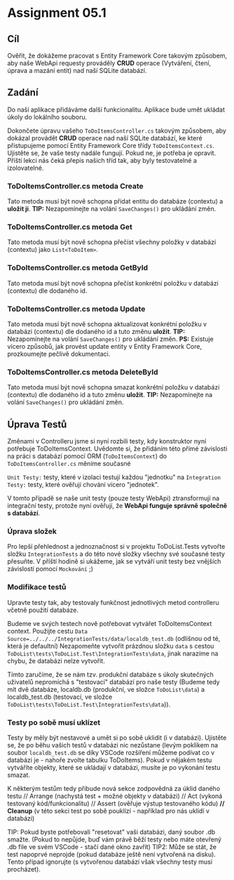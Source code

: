 # Assignment 05.1

## Cíl

Ověřit, že dokážeme pracovat s Entity Framework Core takovým způsobem, aby naše WebApi requesty prováděly **CRUD** operace (Vytváření, čtení, úprava a mazání entit) nad naší SQLite databází.

## Zadání

Do naší aplikace přidáváme další funkcionalitu. Aplikace bude umět ukládat úkoly do lokálního souboru.

Dokončete úpravu vašeho `ToDoItemsController.cs` takovým způsobem, aby dokázal provádět **CRUD** operace nad naší SQLite databází, ke které přistupujeme pomocí Entity Framework Core třídy `ToDoItemsContext.cs`. Ujistěte se, že vaše testy nadále fungují. Pokud ne, je potřeba je opravit. Příští lekci nás čeká přepis našich tříd tak, aby byly testovatelné a izolovatelné.

### ToDoItemsController.cs metoda Create

Tato metoda musí být nově schopna přidat entitu do databáze (contextu) a **uložit ji**.
**TIP:** Nezapomínejte na volání `SaveChanges()` pro ukládání změn.

### ToDoItemsController.cs metoda Get

Tato metoda musí být nově schopna přečíst všechny položky v databázi (contextu) jako `List<ToDoItem>`.

### ToDoItemsController.cs metoda GetById

Tato metoda musí být nově schopna přečíst konkrétní položku v databázi (contextu) dle dodaného id.

### ToDoItemsController.cs metoda Update

Tato metoda musí být nově schopna aktualizovat konkrétní položku v databázi (contextu) dle dodaného id a tuto změnu **uložit**.
**TIP:** Nezapomínejte na volání `SaveChanges()` pro ukládání změn.
**PS:** Existuje vícero způsobů, jak provést update entity v Entity Framework Core, prozkoumejte pečlivě dokumentaci.

### ToDoItemsController.cs metoda DeleteById

Tato metoda musí být nově schopna smazat konkrétní položku v databázi (contextu) dle dodaného id a tuto změnu **uložit**.
**TIP:** Nezapomínejte na volání `SaveChanges()` pro ukládání změn.

## Úprava Testů

Změnami v Controlleru jsme si nyní rozbili testy, kdy konstruktor nyní potřebuje ToDoItemsContext.
Uvědomte si, že přidáním této přímé závislosti na práci s databází pomocí ORM (`ToDoItemsContext`) do `ToDoItemsController.cs` měníme současné

`Unit Testy:` testy, které v izolaci testují každou "jednotku"
na
`Integration Testy:` testy, které ověřují chování vícero "jednotek".

V tomto případě se naše unit testy (pouze testy WebApi) ztransformují na integrační testy, protože nyní ověřují, že **WebApi funguje správně společně s databází**.

### Úprava složek

Pro lepší přehlednost a jednoznačnost si v projektu ToDoList.Tests vytvořte složku `IntegrationTests` a do této nové složky všechny své současné testy přesuňte. V příští hodině si ukážeme, jak se vytváří unit testy bez vnějších závislostí pomocí `Mockování` ;)

### Modifikace testů

Upravte testy tak, aby testovaly funkčnost jednotlivých metod controlleru včetně použití databáze.

Budeme ve svých testech nově potřebovat vytvářet ToDoItemsContext context.
Použijte cestu `Data Source=../../../IntegrationTests/data/localdb_test.db` (odlišnou od té, která je defaultní)
Nezapomeňte vytvořit prázdnou složku `data` s cestou `ToDoList\tests\ToDoList.Test\IntegrationTests\data`, jinak narazíme na chybu, že databázi nelze vytvořit.

Tímto zaručíme, že se nám tzv. produkční databáze s úkoly skutečných uživatelů nepromíchá s "testovací" databází pro naše testy (Budeme tedy mít dvě databáze, localdb.db (produkční, ve složce `ToDoList\data`) a localdb_test.db (testovací, ve složce `ToDoList\tests\ToDoList.Test\IntegrationTests\data`)).

### Testy po sobě musí uklízet

Testy by měly být nestavové a umět si po sobě uklidit (i v databázi). Ujistěte se, že po běhu vašich testů v databázi nic nezůstane (levým poklikem na soubor `localdb_test.db` se díky VSCode rozšíření můžeme podívat co v databázi je - nahoře zvolte tabulku ToDoItems). Pokud v nějakém testu vytváříte objekty, které se ukládají v databázi, musíte je po vykonání testu smazat.

K některým testům tedy přibude nová sekce zodpovědná za úklid daného testu
// Arrange (nachystá test + možné objekty v databázi)
// Act (vykoná testovaný kód/funkcionalitu)
// Assert (ověřuje výstup testovaného kódu)
**// Cleanup** (v této sekci test po sobě pouklízí - například pro nás uklidí v databázi)

TIP: Pokud byste potřebovali "resetovat" vaši databázi, daný soubor .db smažte. (Pokud to nepůjde, buď vám právě běží testy nebo máte otevřený .db file ve svém VSCode - stačí dané okno zavřít)
TIP2: Může se stát, že test napoprvé neprojde (pokud databáze ještě není vytvořená na disku). Tento případ ignorujte (s vytvořenou databází však všechny testy musí procházet).
